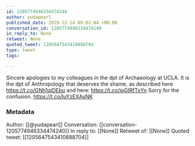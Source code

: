 ```yaml
---
id: 1205774946334474240
author: yudapearl
published_date: 2019-12-14 09:02:04 +00:00
conversation_id: 1205774946334474240
in_reply_to: None
retweet: None
quoted_tweet: 1205647543410888704
type: tweet
tags:

---
```


Sincere apologies to my colleagues in the dpt of Archaeology at UCLA. It is the dpt of Anthropology that deserves the shame, as described here https://t.co/GNh1qiDEbu and here: https://t.co/ipGIRfTxYn Sorry for the confusion. https://t.co/luYzEXAsNK

### Metadata

Author: [[@yudapearl]]
Conversation: [[conversation-1205774946334474240]]
In reply to: [[None]]
Retweet of: [[None]]
Quoted tweet: [[1205647543410888704]]
